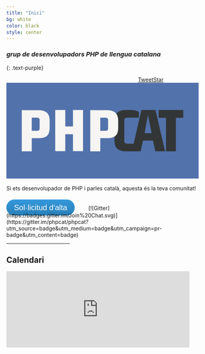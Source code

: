 ```yaml
---
title: "Inici"
bg: white
color: black
style: center
---
```


<div id="fb-root"></div>
<script>(function(d, s, id) {
  var js, fjs = d.getElementsByTagName(s)[0];
  if (d.getElementById(id)) return;
  js = d.createElement(s); js.id = id;
  js.src = "//connect.facebook.net/en_US/sdk.js#xfbml=1&appId=1375471216075477&version=v2.0";
  fjs.parentNode.insertBefore(js, fjs);
}(document, 'script', 'facebook-jssdk'));</script>


### *grup de desenvolupadors PHP de llengua catalana*
{: .text-purple}

<div style="width: 320px; margin: auto;">

<div style="display: block; float: right;">
<a class="github-button" href="https://github.com/phpcat/phpcat" data-count-href="/phpcat/phpcat/stargazers" data-count-api="/repos/phpcat/phpcat#stargazers_count">Star</a>
</div>
<div style="display: block; float: right;">
<a class="twitter-share-button"
  href="https://twitter.com/share"
  data-url="http://www.php.cat"
  data-counturl="http://www.php.cat"
  data-text="grup de desenvolupadors PHP de llengua catalana">
Tweet
</a>
</div>

<script src="//platform.linkedin.com/in.js" type="text/javascript">
  lang: en_US
</script>
<script type="IN/Share" data-url="http://www.php.cat" data-counter="right"></script>
<script async defer id="github-bjs" src="https://buttons.github.io/buttons.js"></script>



</div>
<div style="width: 320px; margin: auto; clear: both;">
<div style="display: block; float: center;" class="fb-like" data-href="https://www.php.cat" data-width="200px" data-layout="button_count" data-action="like" data-show-faces="true" data-share="false"></div>

</div>
<script>
window.twttr=(function(d,s,id){var js,fjs=d.getElementsByTagName(s)[0],t=window.twttr||{};if(d.getElementById(id))return;js=d.createElement(s);js.id=id;js.src="https://platform.twitter.com/widgets.js";fjs.parentNode.insertBefore(js,fjs);t._e=[];t.ready=function(f){t._e.push(f);};return t;}(document,"script","twitter-wjs"));
</script>

<img src="/img/PHPCat.png" alt="PHP Cat" />

Si ets desenvolupador de PHP i parles català, aquesta és la teva comunitat!

<style>
a.btn {
  background: #3498db;
  background-image: -webkit-linear-gradient(top, #3498db, #2980b9);
  background-image: -moz-linear-gradient(top, #3498db, #2980b9);
  background-image: -ms-linear-gradient(top, #3498db, #2980b9);
  background-image: -o-linear-gradient(top, #3498db, #2980b9);
  background-image: linear-gradient(to bottom, #3498db, #2980b9);
  -webkit-border-radius: 28;
  -moz-border-radius: 28;
  border-radius: 28px;
  font-family: Arial;
  color: #fff !important;
  font-size: 20px;
  padding: 10px 20px 10px 20px;
  text-decoration: none;
}

a.btn:hover {
  background: #3cb0fd;
  background-image: -webkit-linear-gradient(top, #3cb0fd, #3498db);
  background-image: -moz-linear-gradient(top, #3cb0fd, #3498db);
  background-image: -ms-linear-gradient(top, #3cb0fd, #3498db);
  background-image: -o-linear-gradient(top, #3cb0fd, #3498db);
  background-image: linear-gradient(to bottom, #3cb0fd, #3498db);
  text-decoration: none;
}
</style>
<br />
<a class="btn" href="http://github.com/phpcat/phpcat/issues/9" target="_blank">Sol·licitud d'alta</a> &nbsp; &nbsp; &nbsp; &nbsp; [![Gitter](https://badges.gitter.im/Join%20Chat.svg)](https://gitter.im/phpcat/phpcat?utm_source=badge&utm_medium=badge&utm_campaign=pr-badge&utm_content=badge)

<hr style="width: 33%" />
<h2>Calendari</h2>
<iframe src="https://www.google.com/calendar/embed?showTitle=0&amp;showNav=0&amp;showDate=0&amp;showPrint=0&amp;showTabs=0&amp;showCalendars=0&amp;showTz=0&amp;mode=AGENDA&amp;height=200&amp;wkst=2&amp;bgcolor=%23FFFFFF&amp;src=cccphp.net_kil0hehns3b73i27q5tu5pg7qc%40group.calendar.google.com&amp;color=%23182C57&amp;ctz=Europe%2FMadrid" style=" border-width:0 " width="480" height="200" frameborder="0" scrolling="no"></iframe>
